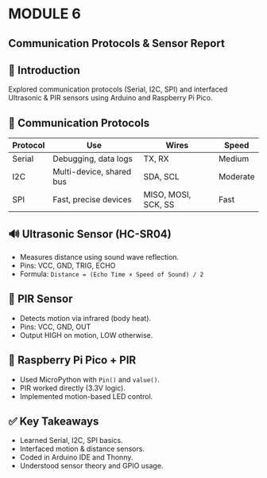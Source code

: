 # MODULE 6
## Communication Protocols & Sensor Report

## 🔌 Introduction
Explored communication protocols (Serial, I2C, SPI) and interfaced Ultrasonic & PIR sensors using Arduino and Raspberry Pi Pico.

## 📡 Communication Protocols

| Protocol | Use | Wires | Speed |
|---------|-----|-------|-------|
| Serial  | Debugging, data logs | TX, RX | Medium |
| I2C     | Multi-device, shared bus | SDA, SCL | Moderate |
| SPI     | Fast, precise devices | MISO, MOSI, SCK, SS | Fast |

## 🔊 Ultrasonic Sensor (HC-SR04)
- Measures distance using sound wave reflection.
- Pins: VCC, GND, TRIG, ECHO
- Formula: `Distance = (Echo Time × Speed of Sound) / 2`

## 👀 PIR Sensor
- Detects motion via infrared (body heat).
- Pins: VCC, GND, OUT
- Output HIGH on motion, LOW otherwise.

## 🤖 Raspberry Pi Pico + PIR
- Used MicroPython with `Pin()` and `value()`.
- PIR worked directly (3.3V logic).
- Implemented motion-based LED control.

## ✅ Key Takeaways
- Learned Serial, I2C, SPI basics.
- Interfaced motion & distance sensors.
- Coded in Arduino IDE and Thonny.
- Understood sensor theory and GPIO usage.
